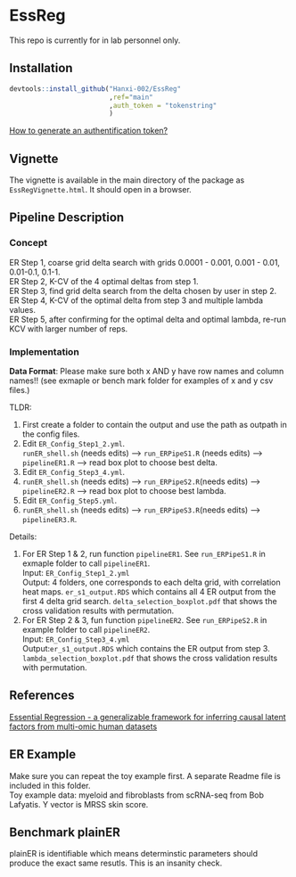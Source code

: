 # EssReg
This repo is currently for in lab personnel only. 
## Installation
```R
devtools::install_github("Hanxi-002/EssReg"
                         ,ref="main"
                         ,auth_token = "tokenstring"
                         )
```

[How to generate an authentification token?](https://docs.github.com/en/authentication/keeping-your-account-and-data-secure/creating-a-personal-access-token)
## Vignette
The vignette is available in the main directory of the package as `EssRegVignette.html`. It should open in a browser.
## Pipeline Description
### Concept

ER Step 1, coarse grid delta search with grids 0.0001 - 0.001, 0.001 - 0.01, 0.01-0.1, 0.1-1. <br>
ER Step 2, K-CV of the 4 optimal deltas from step 1.  <br>
ER Step 3, find grid delta search from the delta chosen by user in step 2. <br>
ER Step 4, K-CV of the optimal delta from step 3 and multiple lambda values. <br>
ER Step 5, after confirming for the optimal delta and optimal lambda, re-run KCV with larger number of reps. 

	
### Implementation
**Data Format**: Please make sure both x AND y have row names and column names!! (see exmaple or bench mark folder for examples of x and y csv files.)

TLDR: <br>
1. First create a folder to contain the output and use the path as outpath in the config files. <br>
2. Edit `ER_Config_Step1_2.yml`. <br>
`runER_shell.sh` (needs edits) --> `run_ERPipeS1.R` (needs edits) --> `pipelineER1.R` --> read box plot to choose best delta. <br>
3. Edit `ER_Config_Step3_4.yml`. <br>
4. `runER_shell.sh` (needs edits) --> `run_ERPipeS2.R`(needs edits) --> `pipelineER2.R` --> read box plot to choose best lambda. <br>
5. Edit `ER_Config_Step5.yml`. <br>
6. `runER_shell.sh` (needs edits) --> `run_ERPipeS3.R`(needs edits) --> `pipelineER3.R`. <br>

Details: <br>
1. For ER Step 1 & 2, run function `pipelineER1`. See `run_ERPipeS1.R` in exmaple folder to call `pipelineER1`. <br>
	Input: `ER_Config_Step1_2.yml` <br>
	Output: 4 folders, one corresponds to each delta grid, with correlation heat maps. `er_s1_output.RDS` which contains all 4 ER output from the first 4 delta grid search. `delta_selection_boxplot.pdf` that shows the cross validation results with permutation. 
2. For ER Step 2 & 3, fun function `pipelineER2`. See `run_ERPipeS2.R` in example folder to call `pipelineER2`. <br>
	Input: `ER_Config_Step3_4.yml` <br>
	Output:`er_s1_output.RDS` which contains the ER output from step 3. `lambda_selection_boxplot.pdf` that shows the cross validation results with permutation. 
	
		
## References
[Essential Regression - a generalizable framework for inferring causal latent factors from multi-omic human datasets](https://www.biorxiv.org/content/10.1101/2021.05.03.442513v2)
## ER Example
Make sure you can repeat the toy example first. A separate Readme file is included in this folder. <br>
Toy example data: myeloid and fibroblasts from scRNA-seq from Bob Lafyatis. Y vector is MRSS skin score. <br>
## Benchmark plainER
plainER is identifiable which means determinstic parameters should produce the exact same resutls. This is an insanity check. 
